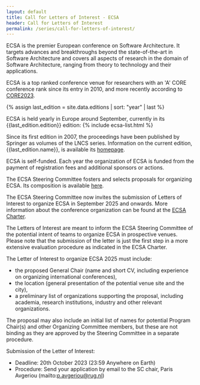 ```yaml
---
layout: default
title: Call for Letters of Interest - ECSA
header: Call for Letters of Interest
permalink: /series/call-for-letters-of-interest/
---
```


ECSA is the premier European conference on Software Architecture. It targets advances and breakthroughs beyond the state-of-the-art in Software Architecture and covers all aspects of research in the domain of Software Architecture, ranging from theory to technology and their applications.

ECSA is a top ranked conference venue for researchers with an 'A' CORE conference rank since its entry in 2010, and more recently according to [CORE2023](http://portal.core.edu.au/conf-ranks/?search=ECSA&by=all&source=CORE2023).

{% assign last_edition = site.data.editions | sort: "year" | last %}

ECSA is held yearly in Europe around September, currently in its {{last_edition.edition}} edition: {% include ecsa-list.html %}

Since its first edition in 2007, the proceedings have been published by Springer as volumes of the LNCS series. Information on the current edition, {{last_edition.name}}, is available its [homepage]({{last_edition.url}}).

ECSA is self-funded. Each year the organization of ECSA is funded from the payment of registration fees and additional sponsors or actions.

The ECSA Steering Committee fosters and selects proposals for organizing ECSA. Its composition is available [here](/series/steering-committee/).

The ECSA Steering Committee now invites the submission of Letters of Interest to organize ECSA in September 2025 and onwards. More information about the conference organization can be found at the [ECSA Charter](https://ecsa2020.disim.univaq.it/getImage/orig/ECSA-Steering_Committee_Charter-v1.0-ECSA2020.pdf>).

The Letters of Interest are meant to inform the ECSA Steering Committee of the potential intent of teams to organize ECSA in prospective venues. Please note that the submission of the letter is just the first step in a more extensive evaluation procedure as indicated in the ECSA Charter.

The Letter of Interest to organize ECSA 2025 must include:
- the proposed General Chair (name and short CV, including experience on organizing international conferences),
- the location (general presentation of the potential venue site and the city),
- a preliminary list of organizations supporting the proposal, including academia, research institutions, industry and other relevant organizations.

The proposal may also include an initial list of names for potential Program Chair(s) and other Organizing Committee members, but these are not binding as they are approved by the Steering Committee in a separate procedure.

Submission of the Letter of Interest:
- Deadline: 20th October 2023 (23:59 Anywhere on Earth)
- Procedure: Send your application by email to the SC chair, Paris Avgeriou (mailto:p.avgeriou@rug.nl) 
